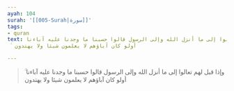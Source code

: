 ```yaml
---
ayah: 104
surah: '[[005-Surah|سورة]]'
tags:
- quran
text: وإذا قيل لهم تعالوا إلى ما أنزل الله وإلى الرسول قالوا حسبنا ما وجدنا عليه آباءنا
  ۚ أولو كان آباؤهم لا يعلمون شيئا ولا يهتدون

---
```

> وإذا قيل لهم تعالوا إلى ما أنزل الله وإلى الرسول قالوا حسبنا ما وجدنا عليه آباءنا ۚ أولو كان آباؤهم لا يعلمون شيئا ولا يهتدون
